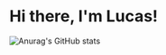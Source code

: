 # Hi there, I'm Lucas!
![Anurag's GitHub stats](https://github-readme-stats.vercel.app/api?username=anuraghazra&count_private=true)
